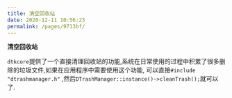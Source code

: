 ```yaml
---
title: 清空回收站
date: 2020-12-11 10:56:23
permalink: /pages/9713bf/
---
```



**清空回收站**

`dtkcore`提供了一个直接清理回收站的功能,系统在日常使用的过程中积累了很多删除的垃圾文件,如果在应用程序中需要使用这个功能, 可以直接`#include "dtrashmanager.h"` ,然后`DTrashManager::instance()->cleanTrash();`就可以了.